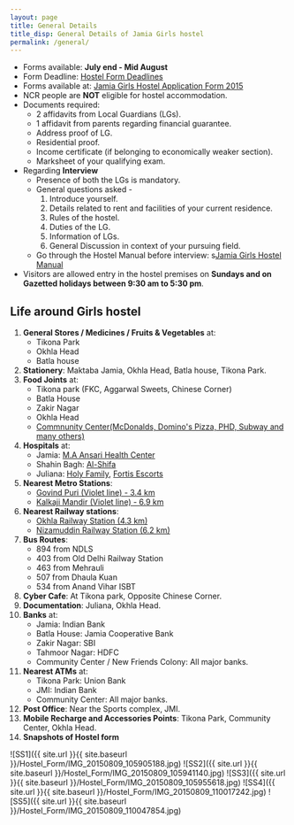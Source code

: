 ```yaml
---
layout: page
title: General Details
title_disp: General Details of Jamia Girls hostel
permalink: /general/
---
```


- Forms available: **July end - Mid August**
- Form Deadline: [Hostel Form Deadlines](http://jmi.ac.in/upload/hostel/hgr_corregendum_2015july28.pdf)
- Forms available at: [Jamia Girls Hostel Application Form 2015](http://jmi.ac.in/studyatjamia/hostel/latest/2/detail/129)
- NCR people are **NOT** eligible for hostel accommodation.
- Documents required:
    * 2 affidavits from Local Guardians (LGs).
    * 1 affidavit from parents regarding financial guarantee.
    * Address proof of LG.
    * Residential proof.
    * Income certificate (if belonging to economically weaker section).
    * Marksheet of your qualifying exam.
- Regarding **Interview**
    * Presence of both the LGs is mandatory.
    * General questions asked -
       1. Introduce yourself.
       2. Details related to rent and facilities of your current residence.
       3. Rules of the hostel.
       4. Duties of the LG.
       5. Information of LGs.
       6. General Discussion in context of your pursuing field.
	* Go through the Hostel Manual before interview: s[Jamia Girls Hostel Manual](http://jmi.ac.in/upload/hostel/hgr_manual_2014.pdf)       
- Visitors are allowed entry in the hostel premises on **Sundays and on Gazetted holidays between 9:30 am to 5:30 pm**.

## Life around Girls hostel
1. **General Stores / Medicines / Fruits & Vegetables** at:
    - Tikona Park
    - Okhla Head
    - Batla house
2. **Stationery**: Maktaba Jamia, Okhla Head, Batla house, Tikona Park.
3. **Food  Joints** at:
    - Tikona park (FKC, Aggarwal Sweets, Chinese Corner)
    - Batla House
    - Zakir Nagar
    - Okhla Head
    - [Commnunity Center(McDonalds, Domino's Pizza, PHD, Subway and many others)](https://www.google.co.in/webhp?sourceid=chrome-instant&ion=1&espv=2&ie=UTF-8#q=community+center+new+friends+colony&rflfq=1&tbm=lcl) 
4. **Hospitals** at:
    - Jamia: [M.A Ansari Health Center](https://www.google.co.in/webhp?sourceid=chrome-instant&ion=1&espv=2&ie=UTF-8#q=jamia+MA+ansari+health+center&rflfq=1&tbm=lcl&rlha=0)
    - Shahin Bagh:  [Al-Shifa](https://www.google.co.in/maps/place/Alshifa+Hospital/@28.5567398,77.2931985,15z/data=!4m2!3m1!1s0x0:0x476181486667e974)
    - Juliana: [Holy Family](https://www.google.co.in/maps/place/Holy+Family+Hospital/@28.563012,77.2758304,15z/data=!4m2!3m1!1s0x0:0xcd2355b56b80d9cf), [Fortis Escorts](https://www.google.co.in/maps/place/Dr+A+K+Singh/@28.562147,77.2857021,15z/data=!4m2!3m1!1s0x0:0x6b890426eae72ea4)
5. **Nearest Metro Stations**:
    - [Govind Puri (Violet line) - 3.4 km](https://www.google.co.in/maps/place/Govind+Puri/@28.5443864,77.2643119,15z/data=!4m2!3m1!1s0x0:0x133322eb27c44c7c)
    - [Kalkaji Mandir (Violet line) - 6.9 km](https://www.google.co.in/maps/place/Kalkaji+Mandir/@28.5494507,77.259104,15z/data=!4m2!3m1!1s0x0:0x90121dd302afe76e)
6. **Nearest Railway stations**:
    - [Okhla Railway Station (4.3 km)](https://www.google.co.in/maps/place/Okhla+Railway+Station/@28.5588841,77.2659281,15z/data=!4m2!3m1!1s0x0:0x642610907504ac0f)
    - [Nizamuddin Railway Station (6.2 km)](https://www.google.co.in/maps/place/Hazrat+Nizamuddin+Railway+Station/@28.5890438,77.2540569,15z/data=!4m2!3m1!1s0x0:0x2585a489c2e74d12)
7. **Bus Routes**:
    - 894 from NDLS
    - 403 from Old Delhi Railway Station
    - 463 from Mehrauli
    - 507 from Dhaula Kuan
    - 534 from Anand Vihar ISBT
8. **Cyber Cafe**: At Tikona park, Opposite Chinese Corner.
9. **Documentation**: Juliana, Okhla Head.
10. **Banks** at:
    - Jamia: Indian Bank
    - Batla House: Jamia Cooperative Bank
    - Zakir Nagar: SBI
    - Tahmoor Nagar: HDFC
    - Community Center / New Friends Colony: All major banks.
11. **Nearest ATMs** at:
    - Tikona Park: Union Bank
    - JMI: Indian Bank
    - Community Center: All major banks.
12. **Post Office**: Near the Sports complex, JMI.
13. **Mobile Recharge and Accessories Points**: Tikona Park, Community Center, Okhla Head.
16. **Snapshots of Hostel form**


![SS1]({{ site.url }}{{ site.baseurl }}/Hostel_Form/IMG_20150809_105905188.jpg)
![SS2]({{ site.url }}{{ site.baseurl }}/Hostel_Form/IMG_20150809_105941140.jpg)
![SS3]({{ site.url }}{{ site.baseurl }}/Hostel_Form/IMG_20150809_105955618.jpg)
![SS4]({{ site.url }}{{ site.baseurl }}/Hostel_Form/IMG_20150809_110017242.jpg)
![SS5]({{ site.url }}{{ site.baseurl }}/Hostel_Form/IMG_20150809_110047854.jpg)

